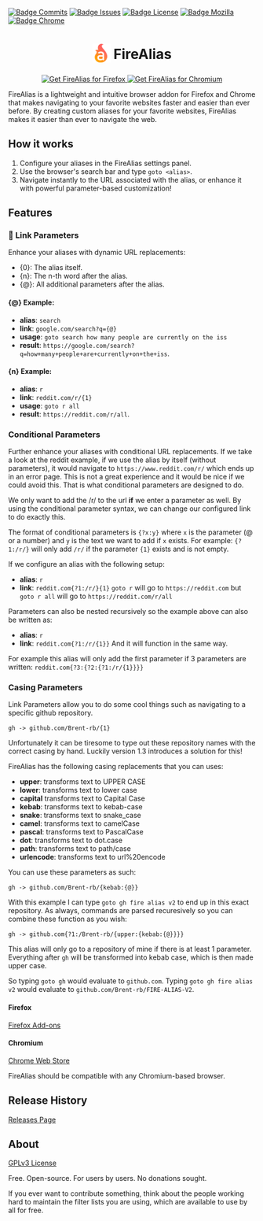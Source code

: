 [![Badge Commits]][Commit Rate]
[![Badge Issues]][Issues]
[![Badge License]][License]
[![Badge Mozilla]][Mozilla]
[![Badge Chrome]][Chrome]

<h1 align="center">
    <sub>
    <img src="./public/icon.png" height="38" width="38">
    </sub>
    FireAlias
</h1>

<p align="center">
<a href="https://addons.mozilla.org/addon/firealias/">
    <img 
        src="https://user-images.githubusercontent.com/585534/107280546-7b9b2a00-6a26-11eb-8f9f-f95932f4bfec.png" alt="Get FireAlias for Firefox"
    >
</a>
<a href="https://chromewebstore.google.com/detail/firealias/kkdiecfcjiijbplpjjjipgiebcimeokd">
    <img 
        src="https://user-images.githubusercontent.com/585534/107280622-91a8ea80-6a26-11eb-8d07-77c548b28665.png" alt="Get FireAlias for Chromium"
    >
</a>
</p>

FireAlias is a lightweight and intuitive browser addon for Firefox and Chrome that makes navigating to your favorite websites faster and easier than ever before. By creating custom aliases for your favorite websites, FireAlias makes it easier than ever to navigate the web.

## How it works

1. Configure your aliases in the FireAlias settings panel.
2. Use the browser's search bar and type `goto <alias>`.
3. Navigate instantly to the URL associated with the alias, or enhance it with powerful parameter-based customization!

## Features

### 🔗 Link Parameters

Enhance your aliases with dynamic URL replacements:

-   {0}: The alias itself.
-   {n}: The n-th word after the alias.
-   {@}: All additional parameters after the alias.

#### {@} Example:

-   **alias**: `search`
-   **link**: `google.com/search?q={@}`
-   **usage**: `goto search how many people are currently on the iss`
-   **result**: `https://google.com/search?q=how+many+people+are+currently+on+the+iss`.

#### {n} Example:

-   **alias**: `r`
-   **link**: `reddit.com/r/{1}`
-   **usage**: `goto r all`
-   **result**: `https://reddit.com/r/all`.

### Conditional Parameters

Further enhance your aliases with conditional URL replacements.
If we take a look at the reddit example, if we use the alias by itself (without parameters), it would navigate to `https://www.reddit.com/r/` which ends up in an error page.
This is not a great experience and it would be nice if we could avoid this.
That is what conditional parameters are designed to do.

We only want to add the /r/ to the url **if** we enter a parameter as well.
By using the conditional parameter syntax, we can change our configured link to do exactly this.

The format of conditional parameters is `{?x:y}` where `x` is the parameter (@ or a number) and `y` is the text we want to add if `x` exists. For example: `{?1:/r/}` will only add `/r/` if the parameter `{1}` exists and is not empty.

If we configure an alias with the following setup:

-   **alias**: `r`
-   **link**: `reddit.com{?1:/r/}{1}`
    `goto r` will go to `https://reddit.com` but `goto r all` will go to `https://reddit.com/r/all`

Parameters can also be nested recursively so the example above can also be written as:

-   **alias**: `r`
-   **link**: `reddit.com{?1:/r/{1}}`
    And it will function in the same way.

For example this alias will only add the first parameter if 3 parameters are written:
`reddit.com{?3:{?2:{?1:/r/{1}}}}`

### Casing Parameters

Link Parameters allow you to do some cool things such as navigating to a specific github repository.

```
gh -> github.com/Brent-rb/{1}
```

Unfortunately it can be tiresome to type out these repository names with the correct casing by hand.
Luckily version 1.3 introduces a solution for this!

FireAlias has the following casing replacements that you can uses:

-   **upper**: transforms text to UPPER CASE
-   **lower**: transforms text to lower case
-   **capital** transforms text to Capital Case
-   **kebab**: transforms text to kebab-case
-   **snake**: transforms text to snake_case
-   **camel**: transforms text to camelCase
-   **pascal**: transforms text to PascalCase
-   **dot**: transforms text to dot.case
-   **path**: transforms text to path/case
-   **urlencode**: transforms text to url%20encode

You can use these parameters as such:

```
gh -> github.com/Brent-rb/{kebab:{@}}
```

With this example I can type `goto gh fire alias v2` to end up in this exact repository.
As always, commands are parsed recuresively so you can combine these function as you wish:

```
gh -> github.com{?1:/Brent-rb/{upper:{kebab:{@}}}}
```

This alias will only go to a repository of mine if there is at least 1 parameter.
Everything after `gh` will be transformed into kebab case, which is then made upper case.

So typing `goto gh` would evaluate to `github.com`.
Typing `goto gh fire alias v2` would evaluate to `github.com/Brent-rb/FIRE-ALIAS-V2`.

#### Firefox

[Firefox Add-ons][Mozilla]

#### Chromium

[Chrome Web Store][Chrome]

FireAlias should be compatible with any Chromium-based browser.

## Release History

[Releases Page][Releases]

## About

[GPLv3 License][License]

Free. Open-source. For users by users. No donations sought.

If you ever want to contribute something, think about the people working hard to maintain the filter lists you are using, which are available to use by all for free.

<!---------------------------------[ Internal ]-------------------------------->

[Manual Installation]: https://github.com/Brent-rb/fire-alias-v2/tree/master/dist#install
[Extended Syntax]: https://github.com/Brent-rb/fire-alias-v2/wiki/Static-filter-syntax#extended-syntax
[Privacy Policy]: https://github.com/Brent-rb/fire-alias-v2/wiki/Privacy-policy
[Permissions]: https://github.com/Brent-rb/fire-alias-v2/wiki/Permissions
[Commit Rate]: https://github.com/Brent-rb/fire-alias-v2/commits/main
[Releases]: https://github.com/Brent-rb/fire-alias-v2/releases
[Issues]: https://github.com/Brent-rb/fire-alias-v2/issues
[Wiki]: https://github.com/Brent-rb/fire-alias-v2/wiki
[License]: https://github.com/Brent-rb/fire-alias-v2/blob/main/LICENSE
[Mozilla]: https://addons.mozilla.org/firefox/addon/firealias/
[Chrome]: https://chromewebstore.google.com/detail/firealias/kkdiecfcjiijbplpjjjipgiebcimeokd

<!----------------------------------[ Badges ]--------------------------------->

[Badge Commits]: https://img.shields.io/github/commit-activity/m/Brent-rb/fire-alias-v2?label=Commits
[Badge Mozilla]: https://img.shields.io/amo/rating/firealias?logo=firefox
[Badge License]: https://img.shields.io/badge/License-GPLv3-blue.svg
[Badge Chrome]: https://img.shields.io/chrome-web-store/rating/kkdiecfcjiijbplpjjjipgiebcimeokd?logo=googlechrome
[Badge Issues]: https://img.shields.io/github/issues/Brent-rb/fire-alias-v2
